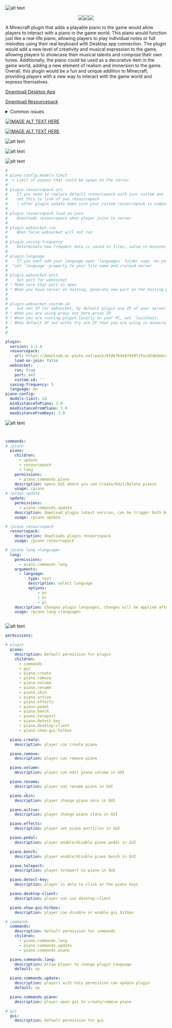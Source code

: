 
![alt text](https://raw.githubusercontent.com/jwdeveloper/JW_Piano/master/resources/images/banner.png)

<p align="center">
<a href="https://discord.gg/2hu6fPPeF7"><img src="https://raw.githubusercontent.com/jwdeveloper/SpigotFluentAPI/master/resources/social-media/discord.png"  /></a><a href="https://github.com/jwdeveloper/JW_Piano"><img src="https://raw.githubusercontent.com/jwdeveloper/SpigotFluentAPI/master/resources/social-media/github.png"  /></a><a href="https://www.spigotmc.org/resources/piano.103490/"><img src="https://raw.githubusercontent.com/jwdeveloper/SpigotFluentAPI/master/resources/social-media/spigot.png"  /></a></p>

A Minecraft plugin that adds a playable piano to the game would allow players to interact with a piano in the game world.
This piano would function just like a real-life piano, allowing players to play individual notes or full melodies using their real keyboard with Desktop app connection.
The plugin would add a new level of creativity and musical expression to the game, allowing players to showcase their musical talents and compose their own tunes.
Additionally, the piano could be used as a decorative item in the game world, adding a new element of realism and immersion to the game.
Overall, this plugin would be a fun and unique addition to Minecraft, providing players with a new way to interact with the game world and express themselves.


[Download Desktop App](https://github.com/jwdeveloper/JW_Piano_Desktop/releases/latest/download/JW_Piano_Desktop.jar)


[Download Resourcepack](https://download.mc-packs.net/pack/6fd6764e874d973fecd2d6debce416671399782b.zip)


<details>
<summary>Common issues</summary>


### Resourcepack
 -  When you have some problems with resourcepack download it directly

### Desktop app configuration, `config.yml` > `plugin.websocket.custom-id`
 -  Make sure port you are trying to use is open
 -  When you've got problems with connection try to change `plugin.websocket.custom-id` or  `plugin.websocket.port`
 -  Check if you need to create new port in the server hosting panel and then set in to `plugin.websocket.port`
 -  When your server use proxy use Proxy IP to `plugin.websocket.custom-id`
 -  When you server IP has port ignore port. Example: 

Wrong: `craftplayer.com:22225`

Correct: `craftplayer.com`

 -  When you are running server locally set value to `localhost` to `plugin.websocket.custom-id`
 -  When above solutions does not help set IP that you use in Minecraft server lists to `plugin.websocket.custom-id`
</details>


[![IMAGE ALT TEXT HERE](https://img.youtube.com/vi/F4iKXAMIioo/0.jpg)](https://www.youtube.com/watch?v=F4iKXAMIioo&t=2s&ab_channel=JW)


[![IMAGE ALT TEXT HERE](https://img.youtube.com/vi/PSbwsbX7xc0/0.jpg)](https://www.youtube.com/watch?v=PSbwsbX7xc0&t=27s&ab_channel=JW)


![alt text](https://raw.githubusercontent.com/jwdeveloper/JW_Piano/master/resources/images/style.png)


![alt text](https://raw.githubusercontent.com/jwdeveloper/JW_Piano/master/resources/images/webclient.png)


![alt text](https://raw.githubusercontent.com/jwdeveloper/SpigotFluentAPI/master/resources/banners/configuration.png)

``` yaml
#
# piano-config.models-limit
# -> Limit of pianos that could be spawn on the server
#
# plugin.resourcepack.url
#    If you need to replace default resourcepack with your custom one
#    set this to link of you resourcepack
#    ! after plugin update make sure your custom resourcepack is compatible !
#
# plugin.resourcepack.load-on-join
#    Downloads resourcepack when player joins to server
#
# plugin.websocket.run
#    When false websocket will not run 
#
# plugin.saving-frequency
#    Determinate how frequent data is saved to files, value in minutes
#
# plugin.language
#    If you want add your language open `languages` folder copy `en.yml` call it as you want \n" +
#  "set `language` property to your file name and /reload server 
#
# plugin.websocket.port
#    Set port for websocket
# ! Make sure that port is open
# ! When you have server on hosting, generate new port on the hosting panel
#
#
# plugin.websocket.custom-id
#    Set own IP for websocket, by default plugin use IP of your server
# ! When you are using proxy set here proxy IP
# ! When you are running plugin locally on your PC, set 'localhost'
# ! When default IP not works try use IP that you are using in minecraft server list
#
#

plugin:
  version: 1.1.4
  resourcepack:
    url: https://download.mc-packs.net/pack/6fd6764e874d973fecd2d6debce416671399782b.zip
    load-on-join: false
  websocket:
    run: true
    port: 443
    custom-id: ''
  saving-frequency: 5
  language: en
piano-config:
  models-limit: 10
  minDistanceToPiano: 3.0
  maxDistanceFromPiano: 3.0
  maxDistanceFromKeys: 2.0

```

![alt text](https://raw.githubusercontent.com/jwdeveloper/SpigotFluentAPI/master/resources/banners/commands.png)

``` yaml


commands: 
# /piano
  piano: 
    children: 
      - update
      - resourcepack
      - lang
    permissions: 
      - piano.commands.piano
    description: opens GUI where you can Create/Edit/Delete pianos
    usage: /piano
# /piano update
  update: 
    permissions: 
      - piano.commands.update
    description: download plugin latest version, can be trigger both by player or console
    usage: /piano update

# /piano resourcepack
  resourcepack: 
    description: downloads plugin resourcepack
    usage: /piano resourcepack

# /piano lang <language>
  lang: 
    permissions: 
      - piano.commands.lang
    arguments: 
      - language:
          type: text
          description: select language
          options: 
              - en
              - kr
              - pl
    description: Changes plugin languages, changes will be applied after server reload. Change be use both be player or console
    usage: /piano lang <language>



```

![alt text](https://raw.githubusercontent.com/jwdeveloper/SpigotFluentAPI/master/resources/banners/permissions.png)

``` yaml
permissions: 

# plugin
  piano: 
    description: Default permission for plugin
    children: 
      - commands
      - gui
      - piano.create
      - piano.remove
      - piano.volume
      - piano.rename
      - piano.skin
      - piano.active
      - piano.effects
      - piano.pedal
      - piano.bench
      - piano.teleport
      - piano.detect-key
      - piano.desktop-client
      - piano.show-gui-hitbox

  piano.create: 
    description: player can create piano

  piano.remove: 
    description: player can remove piano

  piano.volume: 
    description: player can edit piano volume in GUI

  piano.rename: 
    description: player can rename piano in GUI

  piano.skin: 
    description: player change piano skin in GUI

  piano.active: 
    description: player change piano state in GUI

  piano.effects: 
    description: player set piano particles in GUI

  piano.pedal: 
    description: player enable/disable piano pedal in GUI

  piano.bench: 
    description: player enable/disable piano bench in GUI

  piano.teleport: 
    description: player teleport to piano in GUI

  piano.detect-key: 
    description: player is able to click at the piano keys

  piano.desktop-client: 
    description: player can use desktop-client

  piano.show-gui-hitbox: 
    description: player can disable or enable gui hitbox

# commands
  commands: 
    description: Default permission for commands
    children: 
      - piano.commands.lang
      - piano.commands.update
      - piano.commands.piano

  piano.commands.lang: 
    description: Allow player to change plugin language
    default: op

  piano.commands.update: 
    description: players with this permission can update plugin
    default: op

  piano.commands.piano: 
    description: player open gui to create/remove piano

# gui
  gui: 
    description: Default permission for gui


```
